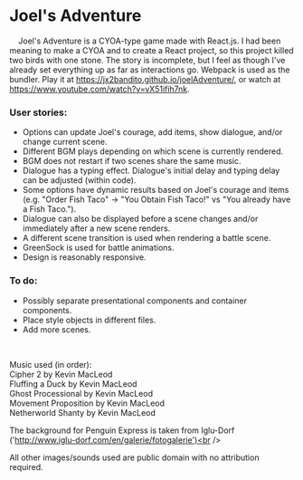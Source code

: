 # Joel's Adventure

 &nbsp;&nbsp;&nbsp; Joel's Adventure is a CYOA-type game made with React.js. I had been meaning to make a CYOA and to create a React project, so this project killed two birds with one stone. The story is incomplete, but I feel as though I've already set everything up as far as interactions go. Webpack is used as the bundler. Play it at https://jx2bandito.github.io/joelAdventure/, or watch at https://www.youtube.com/watch?v=vX51ifih7nk.
  
  
### User stories: <br />
* Options can update Joel's courage, add items, show dialogue, and/or change current scene.
* Different BGM plays depending on which scene is currently rendered.
* BGM does not restart if two scenes share the same music. 
* Dialogue has a typing effect. Dialogue's initial delay and typing delay can be adjusted (within code). 
* Some options have dynamic results based on Joel's courage and items (e.g. "Order Fish Taco" -> "You Obtain Fish Taco!" vs "You already have a Fish Taco.").
* Dialogue can also be displayed before a scene changes and/or immediately after a new scene renders.
* A different scene transition is used when rendering a battle scene.
* GreenSock is used for battle animations.
* Design is reasonably responsive.
    
###  To do: <br />
* Possibly separate presentational components and container components. 
* Place style objects in different files. 
* Add more scenes. 
<br />

Music used (in order):<br />
Cipher 2 by Kevin MacLeod <br />
Fluffing a Duck by Kevin MacLeod<br />
Ghost Processional by Kevin MacLeod<br />
Movement Proposition by Kevin MacLeod<br />
Netherworld Shanty by Kevin MacLeod<br />

The background for Penguin Express is taken from Iglu-Dorf ('http://www.iglu-dorf.com/en/galerie/fotogalerie')<br />

All other images/sounds used are public domain with no attribution required.<br />
